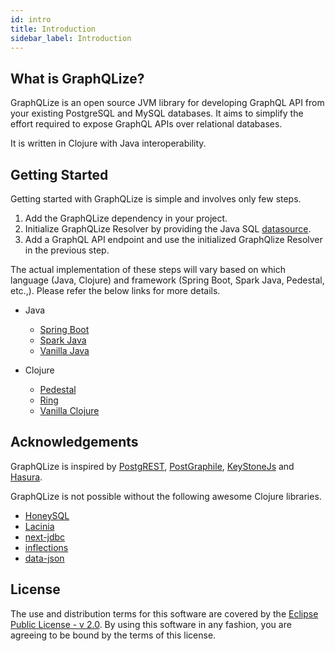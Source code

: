 ```yaml
---
id: intro
title: Introduction
sidebar_label: Introduction
---
```


## What is GraphQLize?

GraphQLize is an open source JVM library for developing GraphQL API from your existing PostgreSQL and MySQL databases. It aims to simplify the effort required to expose GraphQL APIs over relational databases.

It is written in Clojure with Java interoperability.

## Getting Started

Getting started with GraphQLize is simple and involves only few steps.

1. Add the GraphQLize dependency in your project.
2. Initialize GraphQLize Resolver by providing the Java SQL [datasource](https://docs.oracle.com/javase/7/docs/api/javax/sql/DataSource.html).
3. Add a GraphQL API endpoint and use the initialized GraphQlize Resolver in the previous step.

The actual implementation of these steps will vary based on which language (Java, Clojure) and framework (Spring Boot, Spark Java, Pedestal, etc.,). Please refer the below links for more details.

- Java

  - [Spring Boot]()
  - [Spark Java]()
  - [Vanilla Java]()

- Clojure
  - [Pedestal]()
  - [Ring](../getting_started/clojure/ring.md)
  - [Vanilla Clojure]()

## Acknowledgements

GraphQLize is inspired by [PostgREST](http://postgrest.org), [PostGraphile](https://www.graphile.org/postgraphile/), [KeyStoneJs](https://www.keystonejs.com/) and [Hasura](https://hasura.io/).

GraphQLize is not possible without the following awesome Clojure libraries.

- [HoneySQL](https://github.com/jkk/honeysql)
- [Lacinia](https://github.com/walmartlabs/lacinia)
- [next-jdbc](https://github.com/seancorfield/next-jdbc)
- [inflections](https://github.com/r0man/inflections-clj)
- [data-json](https://github.com/clojure/data.json)

## License

The use and distribution terms for this software are covered by the [Eclipse Public License - v 2.0](https://www.eclipse.org/legal/epl-2.0). By using this software in any fashion, you are agreeing to be bound by the terms of this license.
